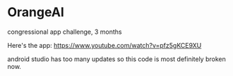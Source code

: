 # OrangeAI

congressional app challenge, 3 months

Here's the app: 
https://www.youtube.com/watch?v=pfz5gKCE9XU

android studio has too many updates so this code is most definitely broken now. 
